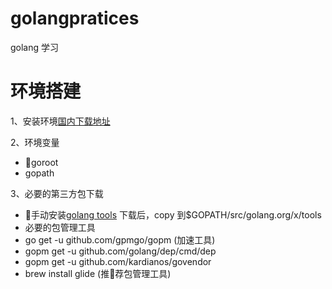 # golangpratices

golang 学习
# 环境搭建
1、安装环境[国内下载地址](https://www.golangtc.com/download)

2、环境变量

- goroot
- gopath

3、必要的第三方包下载

- 手动安装[golang tools](https://github.com/golang/tools/tree/master) 下载后，copy 到$GOPATH/src/golang.org/x/tools
- 必要的包管理工具
- go get -u github.com/gpmgo/gopm (加速工具)
- gopm get -u github.com/golang/dep/cmd/dep
- gopm get -u github.com/kardianos/govendor
- brew install glide (推荐包管理工具)
    



